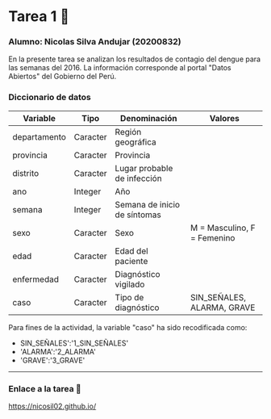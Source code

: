 # Tarea 1 🤖
### Alumno: Nicolas Silva Andujar (20200832)
En la presente tarea se analizan los resultados de contagio del dengue para las semanas del 2016. La información corresponde al portal "Datos Abiertos" del Gobierno del Perú.

### Diccionario de datos 

| Variable     | Tipo    | Denominación                            | Valores                               |
|--------------|----------|-----------------------------------------|-------------------------------------------|
| departamento | Caracter | Región geográfica                       |                                           |
| provincia    | Caracter | Provincia                               |                                           |
| distrito     | Caracter | Lugar probable de infección             |                                           |
| ano          | Integer  | Año                                     |                                           |
| semana       | Integer  | Semana de inicio de síntomas            |                                           |
| sexo         | Caracter | Sexo                                    | M = Masculino, F = Femenino               |
| edad         | Caracter | Edad del paciente                       |                                           |
| enfermedad   | Caracter | Diagnóstico vigilado                    |                                           |
| caso         | Caracter | Tipo de diagnóstico                     | SIN_SEÑALES, ALARMA, GRAVE                |

Para fines de la actividad, la variable "caso" ha sido recodificada como:
- SIN_SEÑALES':'1_SIN_SEÑALES'
- 'ALARMA':'2_ALARMA'
- 'GRAVE':'3_GRAVE'

----------------------------------------------------------------------------------------------------------------
### Enlace a la tarea 👾
https://nicosil02.github.io/


